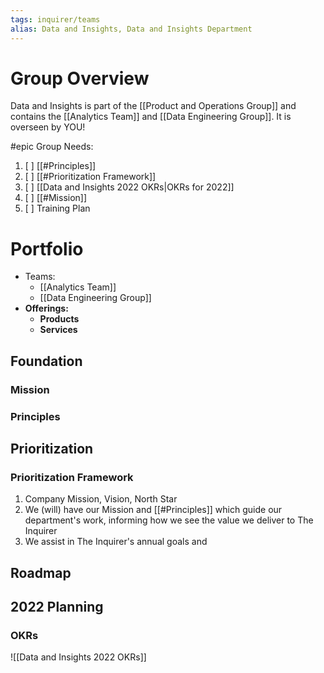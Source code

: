 ```yaml
---
tags: inquirer/teams
alias: Data and Insights, Data and Insights Department
---
```


# Group Overview
Data and Insights is part of the [[Product and Operations Group]] and contains the [[Analytics Team]] and [[Data Engineering Group]]. It is overseen by YOU!

#epic Group Needs:
1. [ ] [[#Principles]]
2. [ ] [[#Prioritization Framework]]
3. [ ] [[Data and Insights 2022 OKRs|OKRs for 2022]]
4. [ ] [[#Mission]]
5. [ ] Training Plan
# Portfolio
- Teams:
	- [[Analytics Team]]
	- [[Data Engineering Group]]
- **Offerings:**
	- **Products**
	- **Services**
## Foundation
### Mission
### Principles
## Prioritization
### Prioritization Framework
1. Company Mission, Vision, North Star
2. We (will) have our Mission and [[#Principles]] which guide our department's work, informing how we see the value we deliver to The Inquirer
3. We assist in The Inquirer's annual goals and
## Roadmap
## 2022 Planning
### OKRs

![[Data and Insights 2022 OKRs]]